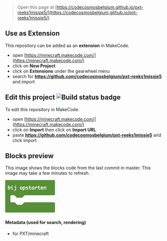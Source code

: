 
> Open this page at [https://codecosmosbelgium.github.io/pxt-reeks1missie5/](https://codecosmosbelgium.github.io/pxt-reeks1missie5/)

## Use as Extension

This repository can be added as an **extension** in MakeCode.

* open [https://minecraft.makecode.com/](https://minecraft.makecode.com/)
* click on **New Project**
* click on **Extensions** under the gearwheel menu
* search for **https://github.com/codecosmosbelgium/pxt-reeks1missie5** and import

## Edit this project ![Build status badge](https://github.com/codecosmosbelgium/pxt-reeks1missie5/workflows/MakeCode/badge.svg)

To edit this repository in MakeCode.

* open [https://minecraft.makecode.com/](https://minecraft.makecode.com/)
* click on **Import** then click on **Import URL**
* paste **https://github.com/codecosmosbelgium/pxt-reeks1missie5** and click import

## Blocks preview

This image shows the blocks code from the last commit in master.
This image may take a few minutes to refresh.

![A rendered view of the blocks](https://github.com/codecosmosbelgium/pxt-reeks1missie5/raw/master/.github/makecode/blocks.png)

#### Metadata (used for search, rendering)

* for PXT/minecraft
<script src="https://makecode.com/gh-pages-embed.js"></script><script>makeCodeRender("{{ site.makecode.home_url }}", "{{ site.github.owner_name }}/{{ site.github.repository_name }}");</script>

